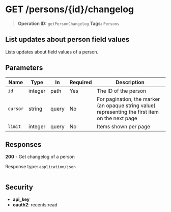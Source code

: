 # GET /persons/{id}/changelog

> **Operation ID:** `getPersonChangelog`
> **Tags:** `Persons`

## List updates about person field values

Lists updates about field values of a person.

## Parameters

| Name | Type | In | Required | Description |
|------|------|-------|----------|-------------|
| `id` | integer | path | Yes | The ID of the person |
| `cursor` | string | query | No | For pagination, the marker (an opaque string value) representing the first item on the next page |
| `limit` | integer | query | No | Items shown per page |

## Responses

**200** - Get changelog of a person

Response type: `application/json`

```

```


## Security

- **api_key**
- **oauth2**: recents:read